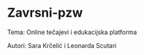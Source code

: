 # Zavrsni-pzw

Tema: Online tečajevi i edukacijska platforma

Autori: Sara Krčelić i Leonarda Scutari
